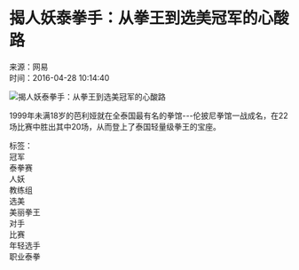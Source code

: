 # 揭人妖泰拳手：从拳王到选美冠军的心酸路

来源：网易  
时间：2016-04-28 10:14:40  

![揭人妖泰拳手：从拳王到选美冠军的心酸路](http://imgedu.gmw.cn/attachement/jpg/site2/20160428/d8cb8a4d0ad6188bb73e1c.jpg)

1999年未满18岁的芭利娅就在全泰国最有名的拳馆---伦披尼拳馆一战成名，在22场比赛中胜出其中20场，从而登上了泰国轻量级拳王的宝座。

标签：  
冠军  
泰拳赛  
人妖  
教练组  
选美  
美丽拳王  
对手  
比赛  
年轻选手  
职业泰拳  